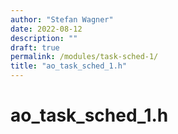 ```yaml
---
author: "Stefan Wagner"
date: 2022-08-12
description: ""
draft: true
permalink: /modules/task-sched-1/
title: "ao_task_sched_1.h"
---
```


# ao_task_sched_1.h
